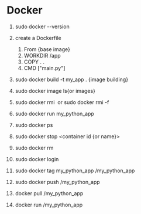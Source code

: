 # Docker 
1. sudo docker --version
2. create a Dockerfile
    1. From {base image}
    2. WORKDIR /app
    3. COPY . .
    4. CMD ["main.py"]
3. sudo docker build -t my_app . {image building}
4. sudo docker image ls{or images}
5. sudo docker rmi <image name> or sudo docker rmi -f <image name>
6. sudo docker run my_python_app
7. sudo docker ps
8. sudo docker stop <container id {or name}>
9. sudo docker rm <container id>

10. sudo docker login
11. sudo docker tag my_python_app <docker Uname>/my_python_app
12. sudo docker push <docker Uname>/my_python_app
13. docker pull <Uname>/my_python_app
14. docker run <uUname>/my_python_app
